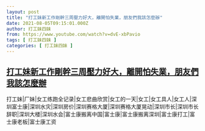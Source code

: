 ```yaml
---
layout: post
title: "打工妹新工作剛幹三周壓力好大，離開怕失業，朋友們我該怎麼辦"
date: 2021-08-05T09:15:01.000Z
author: 打工妹四妹
from: https://www.youtube.com/watch?v=dvE-xbPavio
tags: [ 打工妹四妹 ]
categories: [ 打工妹四妹 ]
---
```

<!--1628154901000-->
[打工妹新工作剛幹三周壓力好大，離開怕失業，朋友們我該怎麼辦](https://www.youtube.com/watch?v=dvE-xbPavio)
------

<div>
打工妹|厂妹|女工练跑全记录|女工悲曲欣赏|女工的一天|女工|女工具人|女工人|深圳富士康|深圳水灾|深圳房价|深圳赛格大厦|深圳赛格大厦晃动|深圳市长|深圳市长辞职|深圳大楼|深圳水会|富士康搬离中国|富士康|富士康搬离深圳|富士康打工|富士康老板|富士康工资
</div>
